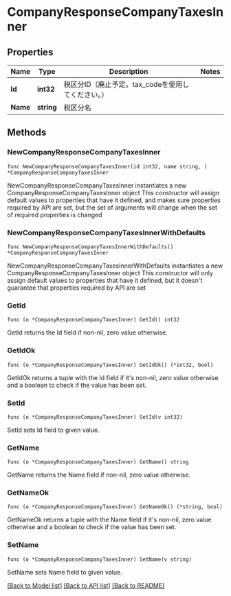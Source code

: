 # CompanyResponseCompanyTaxesInner

## Properties

Name | Type | Description | Notes
------------ | ------------- | ------------- | -------------
**Id** | **int32** | 税区分ID（廃止予定。tax_codeを使用してください。） | 
**Name** | **string** | 税区分名 | 

## Methods

### NewCompanyResponseCompanyTaxesInner

`func NewCompanyResponseCompanyTaxesInner(id int32, name string, ) *CompanyResponseCompanyTaxesInner`

NewCompanyResponseCompanyTaxesInner instantiates a new CompanyResponseCompanyTaxesInner object
This constructor will assign default values to properties that have it defined,
and makes sure properties required by API are set, but the set of arguments
will change when the set of required properties is changed

### NewCompanyResponseCompanyTaxesInnerWithDefaults

`func NewCompanyResponseCompanyTaxesInnerWithDefaults() *CompanyResponseCompanyTaxesInner`

NewCompanyResponseCompanyTaxesInnerWithDefaults instantiates a new CompanyResponseCompanyTaxesInner object
This constructor will only assign default values to properties that have it defined,
but it doesn't guarantee that properties required by API are set

### GetId

`func (o *CompanyResponseCompanyTaxesInner) GetId() int32`

GetId returns the Id field if non-nil, zero value otherwise.

### GetIdOk

`func (o *CompanyResponseCompanyTaxesInner) GetIdOk() (*int32, bool)`

GetIdOk returns a tuple with the Id field if it's non-nil, zero value otherwise
and a boolean to check if the value has been set.

### SetId

`func (o *CompanyResponseCompanyTaxesInner) SetId(v int32)`

SetId sets Id field to given value.


### GetName

`func (o *CompanyResponseCompanyTaxesInner) GetName() string`

GetName returns the Name field if non-nil, zero value otherwise.

### GetNameOk

`func (o *CompanyResponseCompanyTaxesInner) GetNameOk() (*string, bool)`

GetNameOk returns a tuple with the Name field if it's non-nil, zero value otherwise
and a boolean to check if the value has been set.

### SetName

`func (o *CompanyResponseCompanyTaxesInner) SetName(v string)`

SetName sets Name field to given value.



[[Back to Model list]](../README.md#documentation-for-models) [[Back to API list]](../README.md#documentation-for-api-endpoints) [[Back to README]](../README.md)


